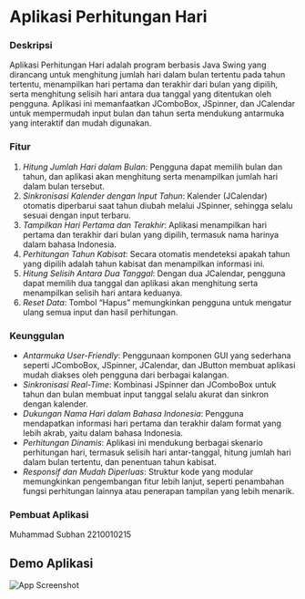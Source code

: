 # Aplikasi Perhitungan Hari

### Deskripsi
Aplikasi Perhitungan Hari adalah program berbasis Java Swing yang dirancang untuk menghitung jumlah hari dalam bulan tertentu pada tahun tertentu, menampilkan hari pertama dan terakhir dari bulan yang dipilih, serta menghitung selisih hari antara dua tanggal yang ditentukan oleh pengguna. Aplikasi ini memanfaatkan JComboBox, JSpinner, dan JCalendar untuk mempermudah input bulan dan tahun serta mendukung antarmuka yang interaktif dan mudah digunakan.

### Fitur
1. *Hitung Jumlah Hari dalam Bulan*: Pengguna dapat memilih bulan dan tahun, dan aplikasi akan menghitung serta menampilkan jumlah hari dalam bulan tersebut.
2. *Sinkronisasi Kalender dengan Input Tahun*: Kalender (JCalendar) otomatis diperbarui saat tahun diubah melalui JSpinner, sehingga selalu sesuai dengan input terbaru.
3. *Tampilkan Hari Pertama dan Terakhir*: Aplikasi menampilkan hari pertama dan terakhir dari bulan yang dipilih, termasuk nama harinya dalam bahasa Indonesia.
4. *Perhitungan Tahun Kabisat*: Secara otomatis mendeteksi apakah tahun yang dipilih adalah tahun kabisat dan menampilkan informasi ini.
5. *Hitung Selisih Antara Dua Tanggal*: Dengan dua JCalendar, pengguna dapat memilih dua tanggal dan aplikasi akan menghitung serta menampilkan selisih hari antara keduanya.
6. *Reset Data*: Tombol “Hapus” memungkinkan pengguna untuk mengatur ulang semua input dan hasil perhitungan.

### Keunggulan
- *Antarmuka User-Friendly*: Penggunaan komponen GUI yang sederhana seperti JComboBox, JSpinner, JCalendar, dan JButton membuat aplikasi mudah diakses oleh pengguna dari berbagai kalangan.
- *Sinkronisasi Real-Time*: Kombinasi JSpinner dan JComboBox untuk tahun dan bulan membuat input tanggal selalu akurat dan sinkron dengan kalender.
- *Dukungan Nama Hari dalam Bahasa Indonesia*: Pengguna mendapatkan informasi hari pertama dan terakhir dalam format yang lebih akrab, yaitu dalam bahasa Indonesia.
- *Perhitungan Dinamis*: Aplikasi ini mendukung berbagai skenario perhitungan hari, termasuk selisih hari antar-tanggal, hitung jumlah hari dalam bulan tertentu, dan penentuan tahun kabisat.
- *Responsif dan Mudah Diperluas*: Struktur kode yang modular memungkinkan pengembangan fitur lebih lanjut, seperti penambahan fungsi perhitungan lainnya atau penerapan tampilan yang lebih menarik.

### Pembuat Aplikasi
Muhammad Subhan 2210010215

## Demo Aplikasi
![App Screenshot](img/Kata.png)

